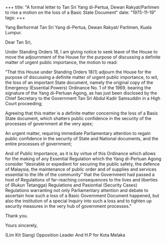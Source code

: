 +++ 
title: "A formal letter to Tan Sri Yang di-Pertua, Dewan Rakyat/Parlimen to rise a motion on the loss of a Basic State Document"
date: "1975-11-19"
tags:
+++

Yang Berhormat 
Tan Sri Yang di-Pertua,
Dewan Rakyat/ Parlimen,
Kuala Lumpur.

Dear Tan Sri,

Under Standing Orders 18, I am giving notice to seek leave of the House to move the adjournment of the House for the purpose of discussing a definite matter of urgent public importance, the motion to read:</u>

“That this House under Standing Orders 18(1) adjourn the House for the purpose of discussing a definite matter of urgent public importance, to wit, the loss of an important State document, namely the original copy of the Emergency (Essential Powers) Ordinance No. 1 of the 1969, bearing the signature of the Yang di-Pertuan Agong, as has just been disclosed by the Chief Secretary to the Government Tan Sri  Abdul Kadir Samsuddin in a High Court proceeding;

Agreeing that this matter is a definite matter concerning the loss of a Basis State document, which shatters public confidence in the security of the processes of government at the very apex;

An urgent matter, requiring immediate Parliamentary attention to regain public confidence in the security of State and National documents, and the entire processes of government;

And of Public Importance, as it is by virtue of this Ordinance which allows for the making of any Essential Regulation which the Yang di-Pertuan Agong consider “desirable or expedient for securing the public safety, the defence of Malaysia, the maintenance of public order and of supplies and services essential to the life of the community” that the Government had passed a host of Regulations of far-reaching consequences to the lives and liberties of (Rukun Tetangga) Regulations and Pasiontial (Security Cases) Regulations warranting not only Parliamentary attention and debate to ascertain how such a loss of a Basic Government Document happened, but also the institution of a special Inquiry into such a loss and to tighten up security measures in the very hub of government processes.”

Thank you.

Yours sincerely,

(Lim Kit Siang)
Opposition Leader 
And 
H.P for Kota Melaka
 

